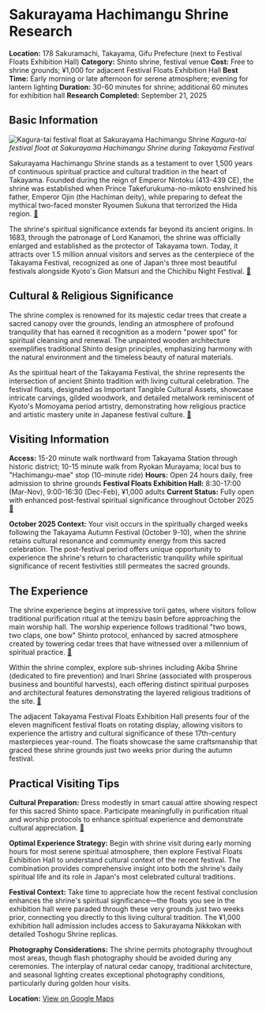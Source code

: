 # Sakurayama Hachimangu Shrine Research

**Location:** 178 Sakuramachi, Takayama, Gifu Prefecture (next to Festival Floats Exhibition Hall)
**Category:** Shinto shrine, festival venue
**Cost:** Free to shrine grounds; ¥1,000 for adjacent Festival Floats Exhibition Hall
**Best Time:** Early morning or late afternoon for serene atmosphere; evening for lantern lighting
**Duration:** 30-60 minutes for shrine; additional 60 minutes for exhibition hall
**Research Completed:** September 21, 2025

## Basic Information

![Kagura-tai festival float at Sakurayama Hachimangu Shrine](https://upload.wikimedia.org/wikipedia/commons/thumb/6/67/Kagura_Tai_Float.jpg/250px-Kagura_Tai_Float.jpg)
*Kagura-tai festival float at Sakurayama Hachimangu Shrine during Takayama Festival*

Sakurayama Hachimangu Shrine stands as a testament to over 1,500 years of continuous spiritual practice and cultural tradition in the heart of Takayama. Founded during the reign of Emperor Nintoku (413-439 CE), the shrine was established when Prince Takefurukuma-no-mikoto enshrined his father, Emperor Ojin (the Hachiman deity), while preparing to defeat the mythical two-faced monster Ryoumen Sukuna that terrorized the Hida region. [🔗](https://en.wikipedia.org/wiki/Takayama_Festival)

The shrine's spiritual significance extends far beyond its ancient origins. In 1683, through the patronage of Lord Kanamori, the shrine was officially enlarged and established as the protector of Takayama town. Today, it attracts over 1.5 million annual visitors and serves as the centerpiece of the Takayama Festival, recognized as one of Japan's three most beautiful festivals alongside Kyoto's Gion Matsuri and the Chichibu Night Festival. [🔗](https://www.triptojapan.com/places/sakurayama-hachimangu-shrine/)

## Cultural & Religious Significance

The shrine complex is renowned for its majestic cedar trees that create a sacred canopy over the grounds, lending an atmosphere of profound tranquility that has earned it recognition as a modern "power spot" for spiritual cleansing and renewal. The unpainted wooden architecture exemplifies traditional Shinto design principles, emphasizing harmony with the natural environment and the timeless beauty of natural materials.

As the spiritual heart of the Takayama Festival, the shrine represents the intersection of ancient Shinto tradition with living cultural celebration. The festival floats, designated as Important Tangible Cultural Assets, showcase intricate carvings, gilded woodwork, and detailed metalwork reminiscent of Kyoto's Momoyama period artistry, demonstrating how religious practice and artistic mastery unite in Japanese festival culture. [🔗](https://centrip-japan.com/spot/1493.html)

## Visiting Information

**Access:** 15-20 minute walk northward from Takayama Station through historic district; 10-15 minute walk from Ryokan Murayama; local bus to "Hachimangu-mae" stop (10-minute ride)
**Hours:** Open 24 hours daily, free admission to shrine grounds
**Festival Floats Exhibition Hall:** 8:30-17:00 (Mar-Nov), 9:00-16:30 (Dec-Feb), ¥1,000 adults
**Current Status:** Fully open with enhanced post-festival spiritual significance throughout October 2025 [🔗](https://japantravel.navitime.com/en/area/jp/spot/02301-1300957/)

**October 2025 Context:** Your visit occurs in the spiritually charged weeks following the Takayama Autumn Festival (October 9-10), when the shrine retains cultural resonance and community energy from this sacred celebration. The post-festival period offers unique opportunity to experience the shrine's return to characteristic tranquility while spiritual significance of recent festivities still permeates the sacred grounds.

## The Experience

The shrine experience begins at impressive torii gates, where visitors follow traditional purification ritual at the temizu basin before approaching the main worship hall. The worship experience follows traditional "two bows, two claps, one bow" Shinto protocol, enhanced by sacred atmosphere created by towering cedar trees that have witnessed over a millennium of spiritual practice. [🔗](https://japanese.mythologyworldwide.com/visiting-a-shinto-shrine-etiquette-and-traditions/)

Within the shrine complex, explore sub-shrines including Akiba Shrine (dedicated to fire prevention) and Inari Shrine (associated with prosperous business and bountiful harvests), each offering distinct spiritual purposes and architectural features demonstrating the layered religious traditions of the site. [🔗](https://mindtrip.ai/attraction/takayama-gifu/sakurayama-hachimangu-shrine/)

The adjacent Takayama Festival Floats Exhibition Hall presents four of the eleven magnificent festival floats on rotating display, allowing visitors to experience the artistry and cultural significance of these 17th-century masterpieces year-round. The floats showcase the same craftsmanship that graced these shrine grounds just two weeks prior during the autumn festival.

## Practical Visiting Tips

**Cultural Preparation:** Dress modestly in smart casual attire showing respect for this sacred Shinto space. Participate meaningfully in purification ritual and worship protocols to enhance spiritual experience and demonstrate cultural appreciation. [🔗](https://lovefortraveling.com/japan-shrine-temple-etiquette/)

**Optimal Experience Strategy:** Begin with shrine visit during early morning hours for most serene spiritual atmosphere, then explore Festival Floats Exhibition Hall to understand cultural context of the recent festival. The combination provides comprehensive insight into both the shrine's daily spiritual life and its role in Japan's most celebrated cultural traditions.

**Festival Context:** Take time to appreciate how the recent festival conclusion enhances the shrine's spiritual significance—the floats you see in the exhibition hall were paraded through these very grounds just two weeks prior, connecting you directly to this living cultural tradition. The ¥1,000 exhibition hall admission includes access to Sakurayama Nikkokan with detailed Toshogu Shrine replicas.

**Photography Considerations:** The shrine permits photography throughout most areas, though flash photography should be avoided during any ceremonies. The interplay of natural cedar canopy, traditional architecture, and seasonal lighting creates exceptional photography conditions, particularly during golden hour visits.

**Location:** [View on Google Maps](https://www.google.com/maps/place/Sakurayama+Hachimangu+Shrine/@36.1516,137.2531,17z)